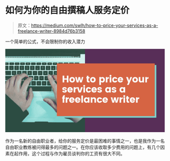 # 如何为你的自由撰稿人服务定价

> 原文：<https://medium.com/swlh/how-to-price-your-services-as-a-freelance-writer-8984d76b3158>

一个简单的公式，不会限制你的收入潜力

![](img/2f397e02d028d1ab54e28437048a1e66.png)

作为一名新的自由职业者，给你的服务定价是最困难的事情之一，也是我作为一名自由职业教练被问得最多的问题之一。在你应该收取多少费用的问题上，有几个因素在起作用，这个过程与作为雇员谈判你的工资有很大不同。